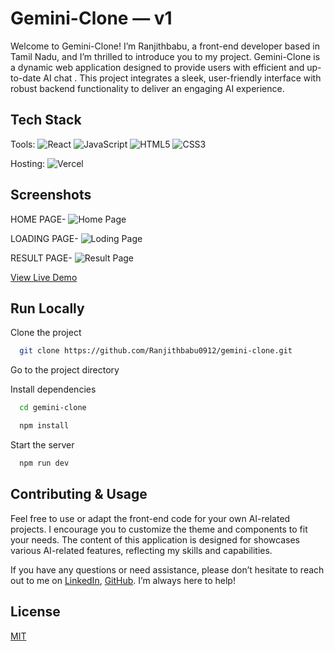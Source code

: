 # Gemini-Clone — v1

Welcome to Gemini-Clone! I’m Ranjithbabu, a front-end developer based in Tamil Nadu, and I’m thrilled to introduce you to my project. Gemini-Clone is a dynamic web application designed to provide users with efficient and up-to-date AI chat . This project integrates a sleek, user-friendly interface with robust backend functionality to deliver an engaging AI experience.

## Tech Stack

Tools: 
  ![React](https://img.shields.io/badge/react-%2320232a.svg?style=for-the-badge&logo=react&logoColor=%2361DAFB)
  ![JavaScript](https://img.shields.io/badge/javascript-%23323330.svg?style=for-the-badge&logo=javascript&logoColor=%23F7DF1E) 
  ![HTML5](https://img.shields.io/badge/html5-%23E34F26.svg?style=for-the-badge&logo=html5&logoColor=white)
  ![CSS3](https://img.shields.io/badge/css3-%231572B6.svg?style=for-the-badge&logo=css3&logoColor=white)

Hosting: 
  ![Vercel](https://img.shields.io/badge/vercel-%23000000.svg?style=for-the-badge&logo=vercel&logoColor=white)

## Screenshots 
HOME PAGE-
![Home Page](https://github.com/user-attachments/assets/15821623-2fa4-4291-9cee-94af8c12cee3)

LOADING PAGE-
![Loding Page](https://github.com/user-attachments/assets/495b76e4-af3d-4d35-8822-34e62bee33a8)

RESULT PAGE-
![Result Page](https://github.com/user-attachments/assets/a4db4a56-6a85-4425-8153-6c8f1fde50df)



[View Live Demo](https://gemini-clone-ranjithbabu0912s-projects.vercel.app/)


## Run Locally

Clone the project

```bash
  git clone https://github.com/Ranjithbabu0912/gemini-clone.git
```

Go to the project directory

Install dependencies

```bash
  cd gemini-clone
```

```bash
  npm install
```

Start the server

```bash
  npm run dev
```


## Contributing & Usage
Feel free to use or adapt the front-end code for your own AI-related projects. I encourage you to customize the theme and components to fit your needs. The content of this application is designed for showcases various AI-related features, reflecting my skills and capabilities.

If you have any questions or need assistance, please don’t hesitate to reach out to me on [LinkedIn](https://www.linkedin.com/in/ranjithbabu0912/), [GitHub](https://github.com/Ranjithbabu0912). I’m always here to help!

## License

[MIT](https://github.com/Ranjithbabu0912/gemini-clone/blob/main/LICENSE)

